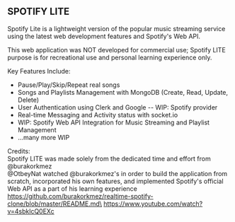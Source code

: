 ## SPOTIFY LITE
Spotify Lite is a lightweight version of the popular music streaming service using the latest web development features and Spotify's Web API.

This web application was NOT developed for commercial use; Spotify LITE purpose is for recreational use and personal learning experience only.

Key Features Include:
- Pause/Play/Skip/Repeat real songs
- Songs and Playlists Management with MongoDB (Create, Read, Update, Delete)
- User Authentication using Clerk and Google -- WIP: Spotify provider
- Real-time Messaging and Activity status with socket.io
- WIP: Spotify Web API Integration for Music Streaming and Playlist Management
- ...many more WIP

Credits:\
Spotify LITE was made solely from the dedicated time and effort from @burakorkmez\
@OtbeyNat watched @burakorkmez's in order to build the application from scratch, incorporated his own features, and implemented Spotify's official Web API as a part of his learning experience \
https://github.com/burakorkmez/realtime-spotify-clone/blob/master/README.md\
https://www.youtube.com/watch?v=4sbklcQ0EXc